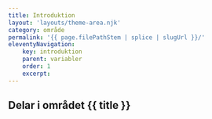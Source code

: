 ```yaml
---
title: Introduktion
layout: 'layouts/theme-area.njk'
category: område
permalink: '{{ page.filePathStem | splice | slugUrl }}/'
eleventyNavigation:
    key: introduktion
    parent: variabler
    order: 1
    excerpt:
---
```


## Delar i området {{ title }}
